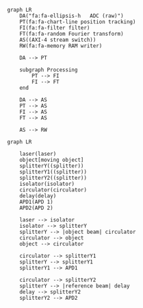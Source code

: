 ```mermaid
graph LR
    DA("fa:fa-ellipsis-h   ADC (raw)")
    PT(fa:fa-chart-line position tracking)
    FI(fa:fa-filter filter)
    FT(fa:fa-random Fourier transform)
    AS((AXI-4 stream switch))
    RW(fa:fa-memory RAM writer)

    DA --> PT

    subgraph Processing
        PT --> FI
        FI --> FT
    end

    DA --> AS
    PT --> AS
    FI --> AS
    FT --> AS

    AS --> RW
```

```mermaid
graph LR

    laser(laser)
    object[moving object]
    splitterY((splitter))
    splitterY1((splitter))
    splitterY2((splitter))
    isolator(isolator)
    circulator(circulator)
    delay(delay)
    APD1(APD 1)
    APD2(APD 2)

    laser --> isolator 
    isolator --> splitterY
    splitterY --> |object beam| circulator
    circulator --> object
    object --> circulator

    circulator --> splitterY1
    splitterY --> splitterY1
    splitterY1 --> APD1

    circulator --> splitterY2
    splitterY --> |reference beam| delay
    delay --> splitterY2
    splitterY2 --> APD2
```

<!-- 
{
    "theme": null,
    "themeCSS": "#subGraph0 { fill:white}  .node > rect, circle { stroke:#00BCD4;} .cluster > rect { stroke:#E61E63;} .edgeLabel { display:block;opacity:1;background:white;border-radius:5px;padding:0px 10px;} .node { fill: azure } path { stroke-width: 1.5px; stroke: #00BCD4} polygon{ stroke-width: 1.5px; stroke: #00BCD4} text { fill:rgba(0, 0, 0, 0.65); font-size: 22px; transform: translateX(0px) translateY(15px) }",
    "flowchart": {
        "curve": "line"
    }
}
 -->